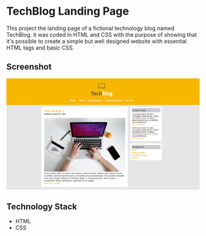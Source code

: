 # TechBlog Landing Page

This project the landing page of a fictional technology blog named TechBlog.
It was coded in HTML and CSS with the purpose of showing that it's possible to 
create a simple but well designed website with essential HTML tags and basic CSS.

## Screenshot 

![Screenshot](Screenshot.png)

## Technology Stack

+ HTML
+ CSS